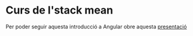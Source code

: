 # Curs de l'stack mean

Per poder seguir aquesta introducció a Angular obre aquesta [presentació](https://docs.google.com/presentation/d/1mJT7IyOe9iO-gp8jAdq7ndx4jF8tId5vOhi7Bg5zuh8/edit?usp=sharing)